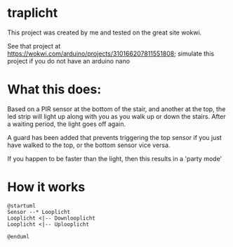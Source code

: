 # traplicht
This project was created by me and tested on the great site wokwi.

See that project at https://wokwi.com/arduino/projects/310166207811551808; simulate this project if you do not have an arduino nano

# What this does:
Based on a PIR sensor at the bottom of the stair, and another at the top, 
the led strip will light up along with you as you walk up or down the stairs.
After a waiting period, the light goes off again.

A guard has been added that prevents triggering the top sensor if you just have 
walked to the top, or the bottom sensor vice versa. 

If you happen to be faster than the light, then this results in a 'party mode'

# How it works

```puml
@startuml
Sensor --* Looplicht
Looplicht <|-- Downlooplicht
Looplicht <|-- Uplooplicht

@enduml
```
